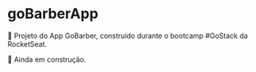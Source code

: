 ﻿# goBarberApp
 
 <p>
  🚀 Projeto do App GoBarber, construído durante o bootcamp #GoStack da RocketSeat.
 </p>
  <p>
   🚧 Ainda em construção.
 </p>
 
